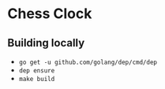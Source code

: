 # Chess Clock

## Building locally

- `go get -u github.com/golang/dep/cmd/dep`
- `dep ensure`
- `make build`
